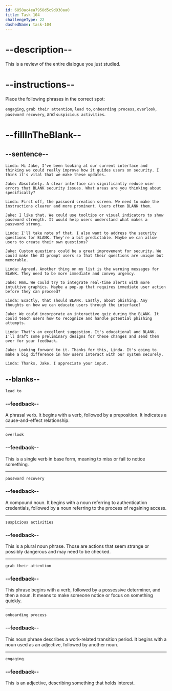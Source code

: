 ```yaml
---
id: 6858ac4ea7958d5c9d938aa0
title: Task 104
challengeType: 22
dashedName: task-104
---
```


<!-- REVIEW -->

# --description--

This is a review of the entire dialogue you just studied.

# --instructions--

Place the following phrases in the correct spot: 

`engaging`, `grab their attention`, `lead to`, `onboarding process`, `overlook`, `password recovery`, and `suspicious activities`.

# --fillInTheBlank--

## --sentence--

`Linda: Hi Jake, I've been looking at our current interface and thinking we could really improve how it guides users on security. I think it's vital that we make these updates.`

`Jake: Absolutely. A clear interface can significantly reduce user errors that BLANK security issues. What areas are you thinking about specifically?`

`Linda: First off, the password creation screen. We need to make the instructions clearer and more prominent. Users often BLANK them.`

`Jake: I like that. We could use tooltips or visual indicators to show password strength. It would help users understand what makes a password strong.`

`Linda: I'll take note of that. I also want to address the security questions for BLANK. They're a bit predictable. Maybe we can allow users to create their own questions?`

`Jake: Custom questions could be a great improvement for security. We could make the UI prompt users so that their questions are unique but memorable.`

`Linda: Agreed. Another thing on my list is the warning messages for BLANK. They need to be more immediate and convey urgency.`

`Jake: Hmm… We could try to integrate real-time alerts with more intuitive graphics. Maybe a pop-up that requires immediate user action before they can proceed?`

`Linda: Exactly, that should BLANK. Lastly, about phishing. Any thoughts on how we can educate users through the interface?`

`Jake: We could incorporate an interactive quiz during the BLANK. It could teach users how to recognize and handle potential phishing attempts.`

`Linda: That's an excellent suggestion. It's educational and BLANK. I'll draft some preliminary designs for these changes and send them over for your feedback.`

`Jake: Looking forward to it. Thanks for this, Linda. It's going to make a big difference in how users interact with our system securely.`

`Linda: Thanks, Jake. I appreciate your input.`

## --blanks--

`lead to`

### --feedback--

A phrasal verb. It begins with a verb, followed by a preposition. It indicates a cause-and-effect relationship.

---

`overlook`

### --feedback--

This is a single verb in base form, meaning to miss or fail to notice something.

---

`password recovery`

### --feedback--

A compound noun. It begins with a noun referring to authentication credentials, followed by a noun referring to the process of regaining access.

---

`suspicious activities`

### --feedback--

This is a plural noun phrase. Those are actions that seem strange or possibly dangerous and may need to be checked.

---

`grab their attention`

### --feedback--

This phrase begins with a verb, followed by a possessive determiner, and then a noun. It means to make someone notice or focus on something quickly.

---

`onboarding process`

### --feedback--

This noun phrase describes a work-related transition period. It begins with a noun used as an adjective, followed by another noun.

---

`engaging`

### --feedback--

This is an adjective, describing something that holds interest.
